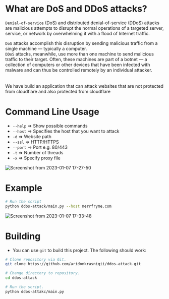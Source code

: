 # What are DoS and DDoS attacks? 

`Denial-of-service` (DoS) and distributed denial-of-service (DDoS) attacks are malicious attempts to disrupt the normal operations of a targeted server, service, or network by overwhelming it with a flood of Internet traffic. 

`DoS` attacks accomplish this disruption by sending malicious traffic from a single machine — typically a computer. </br >
`DDoS` attacks, meanwhile, use more than one machine to send malicious traffic to their target. Often, these machines are part of a botnet — a collection of computers or other devices that have been infected with malware and can thus be controlled remotely by an individual attacker. </br >
</br > </br > 
We have build an application that can attack websites that are not protected from cloudflare and also protected from cloudflare </br > 

# Command Line Usage 

* `--help` => Show possible commands
* `--host` => Specifies the host that you want to attack
* `-d` => Website path
* `--ssl` => HTTP/HTTPS
* `--port` => Port e.g. 80/443 
* `-t`  => Number of threads
* `-x` => Specify proxy file 

![Screenshot from 2023-01-07 17-27-50](https://user-images.githubusercontent.com/77694113/211161139-be6f81b4-5834-4e41-8340-af8853a731f6.png)

 # Example 
 ```bash 
 # Run the script 
 python ddos-attack/main.py --host merrfryme.com
 ```
 
![Screenshot from 2023-01-07 17-33-48](https://user-images.githubusercontent.com/77694113/211161145-cb25aa48-14ae-4be6-97ac-38c6666ab809.png)

 
 # Building 
 
 * You can use `git` to build this project. The following should work:
 
 ```bash
 # Clone repository via Git.
 git clone https://github.com/aridonkrasniqii/ddos-attack.git
 
 # Change directory to repository.
 cd ddos-attack 
 
 # Run the script. 
 python ddos-attakc/main.py 
 ```
